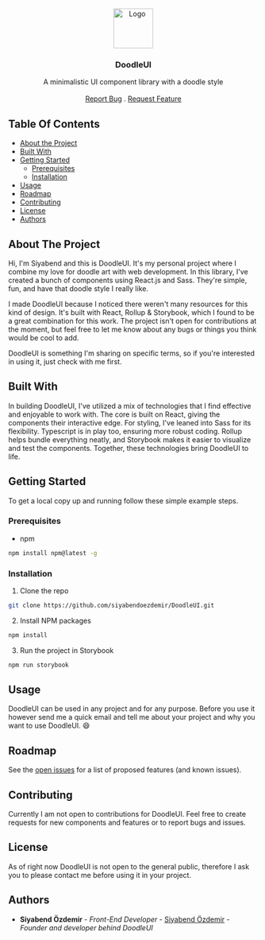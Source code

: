 <br/>
<p align="center">
  <a href="https://github.com/siyabendoezdemir/DoodleUI">
    <img src="https://lh3.googleusercontent.com/drive-viewer/AEYmBYSLmwhgBOQFCTFBEYCTR1rcYlVIiP4MSJN2lGhc3i1qQuaeu-wrytvjUvqQcb_mjUv5dBABVVvnGWMHG9p_nArzaHc9gg=s2560" alt="Logo" width="80" height="80">
  </a>

  <h3 align="center">DoodleUI</h3>

  <p align="center">
    A minimalistic UI component library with a doodle style
    <br/>
    <br/>
    <a href="https://github.com/siyabendoezdemir/DoodleUI/issues">Report Bug</a>
    .
    <a href="https://github.com/siyabendoezdemir/DoodleUI/issues">Request Feature</a>
  </p>
</p>



## Table Of Contents

* [About the Project](#about-the-project)
* [Built With](#built-with)
* [Getting Started](#getting-started)
  * [Prerequisites](#prerequisites)
  * [Installation](#installation)
* [Usage](#usage)
* [Roadmap](#roadmap)
* [Contributing](#contributing)
* [License](#license)
* [Authors](#authors)

## About The Project

Hi, I'm Siyabend and this is DoodleUI. It's my personal project where I combine my love for doodle art with web development. In this library, I've created a bunch of components using React.js and Sass. They're simple, fun, and have that doodle style I really like.

I made DoodleUI because I noticed there weren't many resources for this kind of design. It's built with React, Rollup & Storybook, which I found to be a great combination for this work. The project isn't open for contributions at the moment, but feel free to let me know about any bugs or things you think would be cool to add.

DoodleUI is something I'm sharing on specific terms, so if you're interested in using it, just check with me first.

## Built With

In building DoodleUI, I've utilized a mix of technologies that I find effective and enjoyable to work with. The core is built on React, giving the components their interactive edge. For styling, I've leaned into Sass for its flexibility. Typescript is in play too, ensuring more robust coding. Rollup helps bundle everything neatly, and Storybook makes it easier to visualize and test the components. Together, these technologies bring DoodleUI to life.

## Getting Started

To get a local copy up and running follow these simple example steps.

### Prerequisites

* npm

```sh
npm install npm@latest -g
```

### Installation

1. Clone the repo

```sh
git clone https://github.com/siyabendoezdemir/DoodleUI.git
```

2. Install NPM packages

```sh
npm install
```

3. Run the project in Storybook

```sh
npm run storybook
```

## Usage

DoodleUI can be used in any project and for any purpose. Before you use it however send me a quick email and tell me about your project and why you want to use DoodleUI. 😄

## Roadmap

See the [open issues](https://github.com/siyabendoezdemir/DoodleUI/issues) for a list of proposed features (and known issues).

## Contributing

Currently I am not open to contributions for DoodleUI. Feel free to create requests for new components and features or to report bugs and issues.



## License

As of right now DoodleUI is not open to the general public, therefore I ask you to please contact me before using it in your project.

## Authors

* **Siyabend Özdemir** - *Front-End Developer* - [Siyabend Özdemir](https://github.com/siyabendoezdemir/) - *Founder and developer behind DoodleUI*
